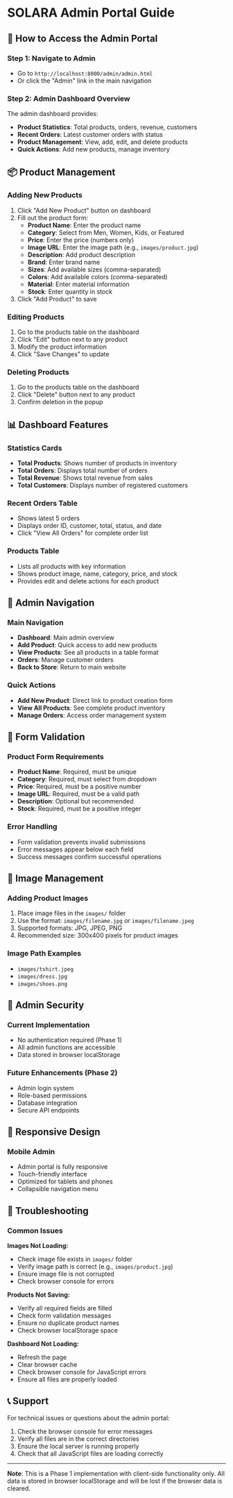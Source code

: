 # SOLARA Admin Portal Guide

## 🚀 How to Access the Admin Portal

### **Step 1: Navigate to Admin**
- Go to `http://localhost:8000/admin/admin.html`
- Or click the "Admin" link in the main navigation

### **Step 2: Admin Dashboard Overview**
The admin dashboard provides:
- **Product Statistics**: Total products, orders, revenue, customers
- **Recent Orders**: Latest customer orders with status
- **Product Management**: View, add, edit, and delete products
- **Quick Actions**: Add new products, manage inventory

## 📦 Product Management

### **Adding New Products**
1. Click "Add New Product" button on dashboard
2. Fill out the product form:
   - **Product Name**: Enter the product name
   - **Category**: Select from Men, Women, Kids, or Featured
   - **Price**: Enter the price (numbers only)
   - **Image URL**: Enter the image path (e.g., `images/product.jpg`)
   - **Description**: Add product description
   - **Brand**: Enter brand name
   - **Sizes**: Add available sizes (comma-separated)
   - **Colors**: Add available colors (comma-separated)
   - **Material**: Enter material information
   - **Stock**: Enter quantity in stock
3. Click "Add Product" to save

### **Editing Products**
1. Go to the products table on the dashboard
2. Click "Edit" button next to any product
3. Modify the product information
4. Click "Save Changes" to update

### **Deleting Products**
1. Go to the products table on the dashboard
2. Click "Delete" button next to any product
3. Confirm deletion in the popup

## 📊 Dashboard Features

### **Statistics Cards**
- **Total Products**: Shows number of products in inventory
- **Total Orders**: Displays total number of orders
- **Total Revenue**: Shows total revenue from sales
- **Total Customers**: Displays number of registered customers

### **Recent Orders Table**
- Shows latest 5 orders
- Displays order ID, customer, total, status, and date
- Click "View All Orders" for complete order list

### **Products Table**
- Lists all products with key information
- Shows product image, name, category, price, and stock
- Provides edit and delete actions for each product

## 🔧 Admin Navigation

### **Main Navigation**
- **Dashboard**: Main admin overview
- **Add Product**: Quick access to add new products
- **View Products**: See all products in a table format
- **Orders**: Manage customer orders
- **Back to Store**: Return to main website

### **Quick Actions**
- **Add New Product**: Direct link to product creation form
- **View All Products**: See complete product inventory
- **Manage Orders**: Access order management system

## 📝 Form Validation

### **Product Form Requirements**
- **Product Name**: Required, must be unique
- **Category**: Required, must select from dropdown
- **Price**: Required, must be a positive number
- **Image URL**: Required, must be a valid path
- **Description**: Optional but recommended
- **Stock**: Required, must be a positive integer

### **Error Handling**
- Form validation prevents invalid submissions
- Error messages appear below each field
- Success messages confirm successful operations

## 🎨 Image Management

### **Adding Product Images**
1. Place image files in the `images/` folder
2. Use the format: `images/filename.jpg` or `images/filename.jpeg`
3. Supported formats: JPG, JPEG, PNG
4. Recommended size: 300x400 pixels for product images

### **Image Path Examples**
- `images/tshirt.jpeg`
- `images/dress.jpg`
- `images/shoes.png`

## 🔐 Admin Security

### **Current Implementation**
- No authentication required (Phase 1)
- All admin functions are accessible
- Data stored in browser localStorage

### **Future Enhancements** (Phase 2)
- Admin login system
- Role-based permissions
- Database integration
- Secure API endpoints

## 📱 Responsive Design

### **Mobile Admin**
- Admin portal is fully responsive
- Touch-friendly interface
- Optimized for tablets and phones
- Collapsible navigation menu

## 🚨 Troubleshooting

### **Common Issues**

**Images Not Loading:**
- Check image file exists in `images/` folder
- Verify image path is correct (e.g., `images/product.jpg`)
- Ensure image file is not corrupted
- Check browser console for errors

**Products Not Saving:**
- Verify all required fields are filled
- Check form validation messages
- Ensure no duplicate product names
- Check browser localStorage space

**Dashboard Not Loading:**
- Refresh the page
- Clear browser cache
- Check browser console for JavaScript errors
- Ensure all files are properly loaded

## 📞 Support

For technical issues or questions about the admin portal:
1. Check the browser console for error messages
2. Verify all files are in the correct directories
3. Ensure the local server is running properly
4. Check that all JavaScript files are loading correctly

---

**Note**: This is a Phase 1 implementation with client-side functionality only. All data is stored in browser localStorage and will be lost if the browser data is cleared.
